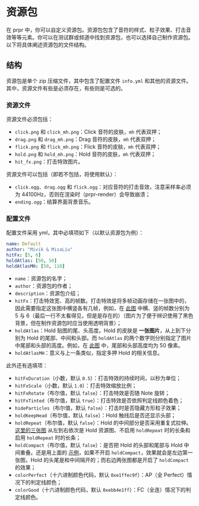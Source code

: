 # 资源包

在 prpr 中，你可以自定义资源包。资源包包含了音符的样式、粒子效果、打击音效等等元素。你可以在测试群或频道中找到资源包，也可以选择自己制作资源包。以下将具体阐述资源包的文件结构。

## 结构

资源包是单个 zip 压缩文件，其中包含了配置文件 `info.yml` 和其他的资源文件。其中，资源文件有些是必须存在，有些则是可选的。

### 资源文件

资源文件必须包括：

- `click.png` 和 `click_mh.png`：Click 音符的皮肤，`mh` 代表双押；
- `drag.png` 和 `drag_mh.png`：Drag 音符的皮肤，`mh` 代表双押；
- `flick.png` 和 `flick_mh.png`：Flick 音符的皮肤，`mh` 代表双押；
- `hold.png` 和 `hold_mh.png`：Hold 音符的皮肤，`mh` 代表双押；
- `hit_fx.png`：打击特效图片。

资源文件可以包括（即若不包括，将使用默认）：

- `click.ogg`、`drag.ogg` 和 `flick.ogg`：对应音符的打击音效，注意采样率必须为 44100Hz，否则在渲染时（prpr-render）会导致崩溃；
- `ending.ogg`：结算界面背景音乐。

### 配置文件

配置文件采用 yml，其中必填项如下（以默认资源包为例）：

```yml
name: Default
author: "Mivik & MisaLiu"
hitFx: [5, 6]
holdAtlas: [50, 50]
holdAtlasMH: [50, 110]
```

- `name`：资源包的名字；
- `author`：资源包的作者；
- `description`：资源包介绍；
- `hitFx`：打击特效宽、高的帧数。打击特效是将多帧动画存储在一张图中的，因此需要指定这张图中横竖各有几帧，例如，在 [此图](image/hit_fx.jpg) 中横、竖的帧数分别为 5 与 6（最后一行不太看得见，但是是存在的）（图片为了便于辨识使用了黑色背景，但在制作资源包时应当使用透明背景）；
- `holdAtlas`：Hold 贴图的尾、头高度。Hold 的皮肤是 **一张图片**，从上到下分别为 Hold 的尾部、中间和头部。而 `holdAtlas` 的两个数字则分别指定了图片中尾部和头部的高度。例如，在 [此图](image/hold.png) 中，尾部和头部高度均为 50 像素。
- `holdAtlasMH`：意义与上一条类似，指定多押 Hold 的相关信息。

此外还有选填项：

- `hitFxDuration`（小数，默认 `0.5`）：打击特效的持续时间，以秒为单位；
- `hitFxScale`（小数，默认 `1.0`）：打击特效缩放比例；
- `hitFxRotate`（布尔值，默认 `false`）：打击特效是否随 Note 旋转；
- `hitFxTinted`（布尔值，默认 `true`）：打击特效是否依照判定线颜色着色；
- `hideParticles`（布尔值，默认 `false`）：打击时是否隐藏方形粒子效果；
- `holdKeepHead`（布尔值，默认 `false`）：Hold 触线后是否还显示头部；
- `holdRepeat`（布尔值，默认 `false`）：Hold 的中间部分是否采用重复式拉伸。[这里的三张图](image/hold_repeat.jpg) 从左到右依次是 Hold 资源图、不启用 `holdRepeat` 时的长条和启用 `holdRepeat` 时的长条；
- `holdCompact`（布尔值，默认 `false`）：是否把 Hold 的头部和尾部与 Hold 中间重叠。还是用上面的 [示例](image/hold_repeat.jpg)，如果不开启 `holdCompact`，效果就会是左边第一张图，Hold 的头尾是和中间隔开的；而右边两张图都是开启了 `holdCompact` 的效果；
- `colorPerfect`（十六进制颜色代码，默认 `0xe1ffec9f`）：AP（全 Perfect）情况下的判定线颜色；
- `colorGood`（十六进制颜色代码，默认 `0xebb4e1ff`）：FC（全连）情况下的判定线颜色。
